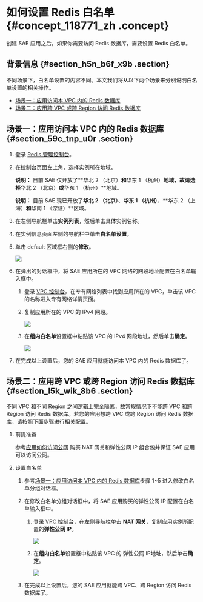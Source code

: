# 如何设置 Redis 白名单 {#concept_118771_zh .concept}

创建 SAE 应用之后，如果你需要访问 Redis 数据库，需要设置 Redis 白名单。

## 背景信息 {#section_h5n_b6f_x9b .section}

不同场景下，白名单设置的内容不同。本文我们将从以下两个场景来分别说明白名单设置的相关操作。

-   [场景一：应用访问本 VPC 内的 Redis 数据库](#section_59c_tnp_u0r)
-   [场景二：应用跨 VPC 或跨 Region 访问 Redis 数据库](#section_l5k_wik_8b6)

## 场景一：应用访问本 VPC 内的 Redis 数据库 {#section_59c_tnp_u0r .section}

1.  登录 [Redis 管理控制台](https://kvstorenext.console.aliyun.com)。
2.  在控制台页面左上角，选择实例所在地域。

    **说明：** 目前 SAE 仅开放了**华北 2 （北京）**和**华东 1 （杭州）**地域，故请选择**华北 2 （北京）**或**华东 1 （杭州）**地域。

    **说明：** 目前 SAE 现已开放了**华北 2 （北京）**、**华东 1 （杭州）**、**华东 2 （上海）**和**华南 1 （深证）**区域。

3.  在左侧导航栏单击**实例列表**，然后单击具体实例名称。
4.  在实例信息页面左侧的导航栏中单击**白名单设置**。
5.  单击 default 区域框右侧的**修改**。

    ![](http://docs-aliyun.cn-hangzhou.oss.aliyun-inc.com/assets/pic/118771/cn_zh/1557833503965/redis%E6%88%AA%E5%9B%BE.png)

6.  在弹出的对话框中，将 SAE 应用所在的 VPC 网络的网段地址配置在白名单输入框中。
    1.  登录 [VPC 控制台](https://vpc.console.aliyun.com)，在专有网络列表中找到应用所在的 VPC，单击该 VPC 的名称进入专有网络详情页面。
    2.  复制应用所在的 VPC 的 IPv4 网段。

        ![](https://aliware-images.oss-cn-hangzhou.aliyuncs.com/edas/EDAS-Serverless/serverless-app-vpc-ip-details.png)

    3.  在**组内白名单**设置框中粘贴该 VPC 的 IPv4 网段地址，然后单击**确定**。

        ![](http://docs-aliyun.cn-hangzhou.oss.aliyun-inc.com/assets/pic/118771/cn_zh/1557833529558/%E4%BF%AE%E6%94%B9%E7%99%BD%E5%90%8D%E5%8D%951.png)

7.  在完成以上设置后，您的 SAE 应用就能访问本 VPC 内的 Redis 数据库了。

## 场景二：应用跨 VPC 或跨 Region 访问 Redis 数据库 {#section_l5k_wik_8b6 .section}

不同 VPC 和不同 Region 之间逻辑上完全隔离，故常规情况下不能跨 VPC 和跨 Region 访问 Redis 数据库。若您的应用想跨 VPC 或跨 Region 访问 Redis 数据库，请按照下面步骤进行相关配置。

1.  前提准备

    参考[应用如何访问公网](cn.zh-CN/最佳实践/应用访问公网/应用如何访问公网.md#) 购买 NAT 网关和弹性公网 IP 组合包并保证 SAE 应用可以访问公网。

2.  设置白名单
    1.  参考[场景一：应用访问本 VPC 内的 Redis 数据库](#section_59c_tnp_u0r)步骤 1~5 进入修改白名单分组对话框。
    2.  在修改白名单分组对话框中，将 SAE 应用购买的弹性公网 IP 配置在白名单输入框中。
        1.  登录 [VPC 控制台](https://vpc.console.aliyun.com)，在左侧导航栏单击 **NAT 网关**，复制应用实例所配置的**弹性公网 IP**。

            ![](https://aliware-images.oss-cn-hangzhou.aliyuncs.com/edas/EDAS-Serverless/serverless-nat-gateway-ip.png)

        2.  在**组内白名单**设置框中粘贴该 VPC 的 弹性公网 IP地址，然后单击**确定**。

            ![](http://docs-aliyun.cn-hangzhou.oss.aliyun-inc.com/assets/pic/118771/cn_zh/1557833550267/%E4%BF%AE%E6%94%B9%E7%99%BD%E5%90%8D%E5%8D%952.png)

    3.  在完成以上设置后，您的 SAE 应用就能跨 VPC、跨 Region 访问 Redis 数据库了。


